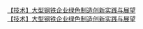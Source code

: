   
[【技术】大型钢铁企业绿色制造创新实践与展望](http://www.dianyue.me/archives/261/tbhnhv3cgiqsrv14/)  
[【技术】大型钢铁企业绿色制造创新实践与展望](http://www.dianyue.me/archives/845/28s9w408oehjn18i/)
